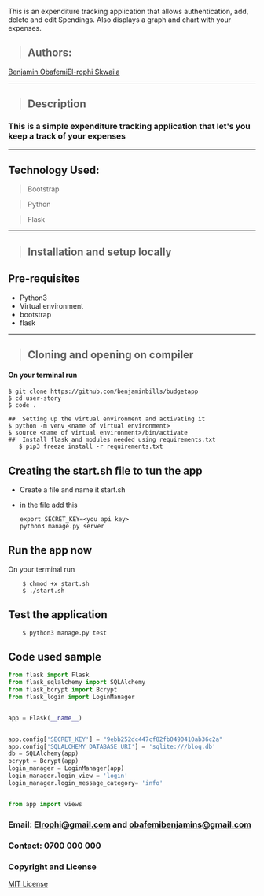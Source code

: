This is an expenditure tracking application that allows authentication, add, delete and edit Spendings. Also displays a graph and chart with your expenses.
>## Authors: 
[Benjamin Obafemi](https://github.com/benjaminbills/budgetapp)[El-rophi Skwaila](https://github.com/benjaminbills/budgetapp)

---

>## Description
### This is a simple expenditure tracking application that let's you keep a track of your expenses
---

## Technology Used: 
>Bootstrap

>Python

>Flask

---

>## Installation and setup locally
## Pre-requisites
- Python3
- Virtual environment
- bootstrap
- flask

---
>## Cloning and opening on compiler
#### On your terminal run

    $ git clone https://github.com/benjaminbills/budgetapp
    $ cd user-story
    $ code .

    ##  Setting up the virtual environment and activating it
    $ python -m venv <name of virtual environment>
    $ source <name of virtual environment>/bin/activate
    ##  Install flask and modules needed using requirements.txt
       $ pip3 freeze install -r requirements.txt

## Creating the start.sh file to tun the app
 - Create a file and name it start.sh
 - in the file add this

       export SECRET_KEY=<you api key>
       python3 manage.py server

## Run the app now
On your terminal run

        $ chmod +x start.sh
        $ ./start.sh

## Test the application

        $ python3 manage.py test

## Code used sample
```python
from flask import Flask
from flask_sqlalchemy import SQLAlchemy
from flask_bcrypt import Bcrypt
from flask_login import LoginManager


app = Flask(__name__)


app.config['SECRET_KEY'] = "9ebb252dc447cf82fb0490410ab36c2a"
app.config['SQLALCHEMY_DATABASE_URI'] = 'sqlite:///blog.db'
db = SQLAlchemy(app)
bcrypt = Bcrypt(app)
login_manager = LoginManager(app)
login_manager.login_view = 'login'
login_manager.login_message_category= 'info'


from app import views

``` 

### Email: Elrophi@gmail.com and obafemibenjamins@gmail.com
### Contact: 0700 000 000

### Copyright and License
[MIT License](https://github.com/Elrophi/flask-quote/blob/master/LICENSE)